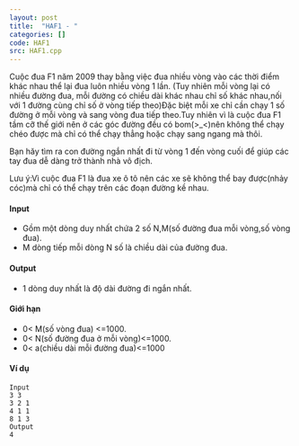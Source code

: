 ```yaml
---
layout: post
title:  "HAF1 - "
categories: []
code: HAF1
src: HAF1.cpp
---
```




Cuộc đua F1 năm 2009 thay bằng việc đua nhiều vòng vào các thời điểm khác nhau thể lại đua luôn nhiều vòng 1 lần. (Tuy nhiên mỗi vòng lại có nhiều đường đua, mỗi đường có chiều dài khác nhau chỉ số khác nhau,nối với 1 đường cùng chỉ số ở vòng tiếp theo)Đặc biệt mỗi xe chỉ cần chạy 1 số đường ở mỗi vòng và sang vòng đua tiếp theo.Tuy nhiên vì là cuộc đua F1 tầm cỡ thế giới nên ở các góc đường đều có bom(>\_<)nên không thể chạy chéo được mà chỉ có thể chạy thẳng hoặc chạy sang ngang mà thôi.

Bạn hăy tìm ra con đường ngắn nhất đi từ vòng 1 đến vòng cuối để giúp các tay đua dễ dàng trở thành nhà vô địch.

Lưu ý:Vì cuộc đua F1 là đua xe ô tô nên các xe sẽ không thể bay được(nhảy cóc)mà chỉ có thể chạy trên các đoạn đường kề nhau.

#### Input

*   Gồm một dòng duy nhất chứa 2 số N,M(số đường đua mỗi vòng,số vòng đua).
*   M dòng tiếp mỗi dòng N số là chiều dài của đường đua.

#### Output

*   1 dòng duy nhất là độ dài đường đi ngắn nhất.

#### Giới hạn

*   0< M(số vòng đua) <=1000.
*   0< N(số đường đua ở mỗi vòng)<=1000.
*   0< a(chiều dài mỗi đường đua)<=1000

#### Ví dụ

```
Input
3 3
3 2 1
4 1 1
8 1 3
Output
4

```

<!--more-->

